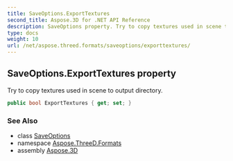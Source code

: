 ```yaml
---
title: SaveOptions.ExportTextures
second_title: Aspose.3D for .NET API Reference
description: SaveOptions property. Try to copy textures used in scene to output directory
type: docs
weight: 10
url: /net/aspose.threed.formats/saveoptions/exporttextures/
---
```

## SaveOptions.ExportTextures property

Try to copy textures used in scene to output directory.

```csharp
public bool ExportTextures { get; set; }
```

### See Also

* class [SaveOptions](../)
* namespace [Aspose.ThreeD.Formats](../../../aspose.threed.formats/)
* assembly [Aspose.3D](../../../)


